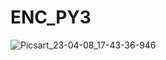 # ENC_PY3
![Picsart_23-04-08_17-43-36-946](https://user-images.githubusercontent.com/106426526/230719523-5601338f-69b7-441b-a725-47fb7fa2d296.png)
